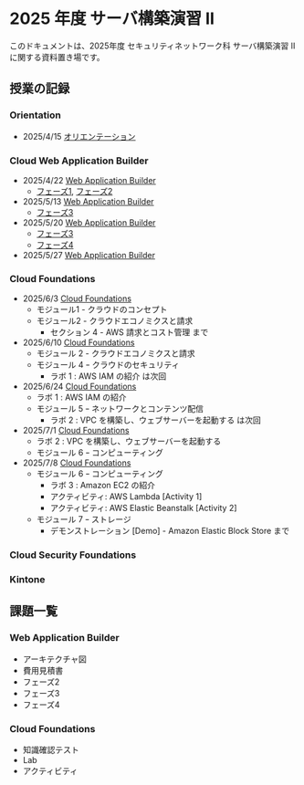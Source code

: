 # 2025 年度 サーバ構築演習 II
このドキュメントは、2025年度 セキュリティネットワーク科 サーバ構築演習 II に関する資料置き場です。

## 授業の記録
### Orientation
- 2025/4/15 [オリエンテーション](./Orientation/index.md)

### Cloud Web Application Builder
- 2025/4/22 [Web Application Builder](./Web_Application_Builder/index.md)
    - [フェーズ1](./Web_Application_Builder/phase1/index.md), [フェーズ2](./Web_Application_Builder/phase2/index.md)
- 2025/5/13 [Web Application Builder](./Web_Application_Builder/index.md)
    - [フェーズ3](./Web_Application_Builder/phase3/index.md)
- 2025/5/20 [Web Application Builder](./Web_Application_Builder/index.md)
    - [フェーズ3](./Web_Application_Builder/phase3/index.md)
    - [フェーズ4](./Web_Application_Builder/phase4/index.md)
- 2025/5/27 [Web Application Builder](./Web_Application_Builder/index.md)

### Cloud Foundations
- 2025/6/3 [Cloud Foundations](./Cloud_Foundations/index.md)
    - モジュール1 - クラウドのコンセプト
    - モジュール2 - クラウドエコノミクスと請求
       - セクション 4 - AWS 請求とコスト管理 まで
- 2025/6/10 [Cloud Foundations](./Cloud_Foundations/index.md)
    - モジュール 2 - クラウドエコノミクスと請求
    - モジュール 4 ｰ クラウドのセキュリティ
        - ラボ 1 : AWS IAM の紹介 は次回
- 2025/6/24 [Cloud Foundations](./Cloud_Foundations/index.md)
    - ラボ 1 : AWS IAM の紹介
    - モジュール 5 ｰ ネットワークとコンテンツ配信
        - ラボ 2 : VPC を構築し、ウェブサーバーを起動する は次回
- 2025/7/1 [Cloud Foundations](./Cloud_Foundations/index.md)
    - ラボ 2 : VPC を構築し、ウェブサーバーを起動する
    - モジュール 6 ｰ コンピューティング
- 2025/7/8 [Cloud Foundations](./Cloud_Foundations/index.md)
    - モジュール 6 ｰ コンピューティング
        - ラボ 3 : Amazon EC2 の紹介
        - アクティビティ: AWS Lambda [Activity 1]
        - アクティビティ: AWS Elastic Beanstalk [Activity 2]
    - モジュール 7 ｰ ストレージ
        - デモンストレーション [Demo] - Amazon Elastic Block Store まで

### Cloud Security Foundations

### Kintone

## 課題一覧
### Web Application Builder
- アーキテクチャ図
- 費用見積書
- フェーズ2
- フェーズ3
- フェーズ4

### Cloud Foundations
- 知識確認テスト
- Lab
- アクティビティ
